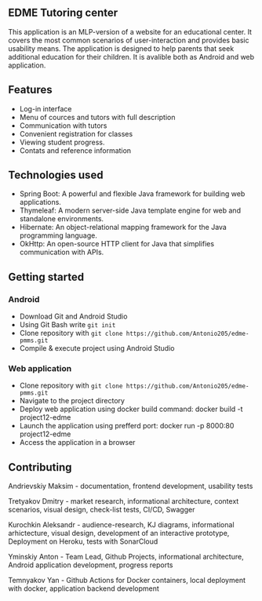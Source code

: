 ## EDME Tutoring center
This application is an MLP-version of a website for an educational center. It
covers the most common scenarios of user-interaction and provides basic usability
means. The application is designed to help parents that seek additional education
for their children.  It is avalible both as Android and web application.

## Features
- Log-in interface
- Menu of cources and tutors with full description
- Communication with tutors
- Convenient registration for classes
- Viewing student progress. 
- Contats and reference information

## Technologies used
- Spring Boot: A powerful and flexible Java framework for building web applications.
- Thymeleaf: A modern server-side Java template engine for web and standalone
environments.
- Hibernate: An object-relational mapping framework for the Java programming
language.
- OkHttp: An open-source HTTP client for Java that simplifies communication with
APIs.

## Getting started
### Android
- Download Git and Android Studio
- Using Git Bash write `git init`
- Clone repository with `git clone https://github.com/Antonio205/edme-pmms.git`
- Compile & execute project using Android Studio

### Web application
- Clone repository with `git clone https://github.com/Antonio205/edme-pmms.git`
- Navigate to the project directory
- Deploy web application using docker build command: docker build -t project12-edme
- Launch the application using prefferd port: docker run -p 8000:80 project12-edme
- Access the application in a browser

## Contributing
Andrievskiy Maksim - documentation, frontend development, usability tests

Tretyakov Dmitry - market research, informational architecture, context scenarios, visual design, check-list tests, CI/CD, Swagger

Kurochkin Aleksandr -  audience-research, KJ diagrams, informational arhictecture, visual design, development of an interactive prototype, Deployment on Heroku, tests with SonarCloud

Yminskiy Anton - Team Lead, Github Projects, informational architecture, Android application development, progress reports

Temnyakov Yan - Github Actions for Docker containers, local deployment with docker, application backend development
